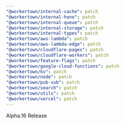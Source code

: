 ```yaml
---
"@workertown/internal-cache": patch
"@workertown/internal-hono": patch
"@workertown/internal-queue": patch
"@workertown/internal-storage": patch
"@workertown/internal-types": patch
"@workertown/aws-lambda": patch
"@workertown/aws-lambda-edge": patch
"@workertown/cloudflare-pages": patch
"@workertown/cloudflare-workers": patch
"@workertown/feature-flags": patch
"@workertown/google-cloud-functions": patch
"@workertown/kv": patch
"@workertown/node": patch
"@workertown/pub-sub": patch
"@workertown/search": patch
"@workertown/utils": patch
"@workertown/vercel": patch
---
```


Alpha.16 Release
